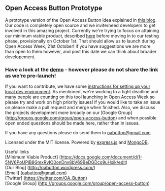 ## Open Access Button Prototype

A prototype version of the Open Access Button idea explained in [this blog](http://oabutton.wordpress.com/2013/07/06/our-project-short-version/).
Our code is completely open source and we invite/need developers to get involved in this amazing project. Currently we're trying to focus on attaining our minimum viable product, described [here](https://docs.google.com/document/d/1-5NV6PoUPiB8GmxRvIO0onDnv8bV69BeDGDco9uHxik/edit) before moving in to our testing phase, provisionally on October 1st. That should allow us to launch during Open Access Week, 21st October! If you have suggestions we are more than open to them however, and post this date we can think about broader developement. 
### Have a look at the [demo](http://oabutton.herokuapp.com/) - however please do not share the link as we're pre-launch! 


If you want to contribute, we have some [instructions for setting up your local dev environment](https://github.com/OAButton/server/blob/develop/instructions.md).
As mentioned, we're working to a tight deadline and many people are counting on this tool launching in Open Access Week so please try and work on high priority issues! 
If you would like to take an issue on please make a pull request and merge when finished. 
Also, we discuss the projects development more broadly on our [Google Group] (http://groups.google.com/group/open-access-button) and when possible open ended questions should be made here, rather than in issues.

If you have any questions please do send them to oabutton@gmail.com

Licensed under the MIT license.
Powered by [express.js](http://expressjs.com) and [MongoDB](http://www.mongodb.org).<br>

Useful links <br>
[Minimum Viable Product] (https://docs.google.com/document/d/1-5NV6PoUPiB8GmxRvIO0onDnv8bV69BeDGDco9uHxik/edit)<br>
[Our Blog] (http://oabutton.wordpress.com/)<br>
[Email] (oabutton@gmail.com)<br>
[Twitter] (https://twitter.com/OA_Button)<br>
[Google Group] (http://groups.google.com/group/open-access-button)<br>
